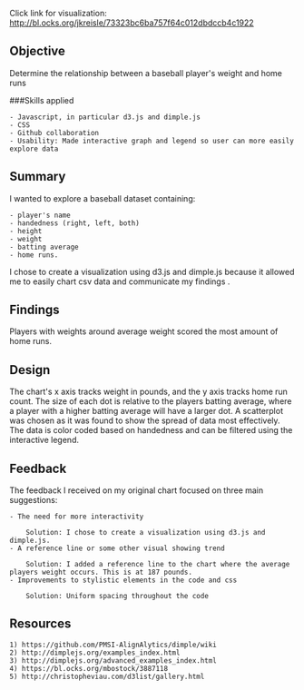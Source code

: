 Click link for visualization: http://bl.ocks.org/jkreisle/73323bc6ba757f64c012dbdccb4c1922

## Objective

Determine the relationship between a baseball player's weight and home runs

###Skills applied

    - Javascript, in particular d3.js and dimple.js
    - CSS
    - Github collaboration
    - Usability: Made interactive graph and legend so user can more easily explore data

## Summary

I wanted to explore a baseball dataset containing:

    - player's name
    - handedness (right, left, both)
    - height
    - weight
    - batting average
    - home runs. 

I chose to create a visualization using d3.js and dimple.js because it allowed me to easily chart csv data and communicate my findings .

## Findings

Players with weights around average weight scored the most amount of home runs.

## Design

The chart's x axis tracks weight in pounds, and the y axis tracks home run count. The size of each dot is relative to the players batting average, where a player with a higher batting average will have a larger dot. A scatterplot was chosen as it was found to show the spread of data most effectively. The data is color coded based on handedness and can be filtered using the interactive legend. 

## Feedback

The feedback I received on my original chart focused on three main suggestions:

    - The need for more interactivity

        Solution: I chose to create a visualization using d3.js and dimple.js.
    - A reference line or some other visual showing trend

        Solution: I added a reference line to the chart where the average players weight occurs. This is at 187 pounds.
    - Improvements to stylistic elements in the code and css

        Solution: Uniform spacing throughout the code

## Resources

    1) https://github.com/PMSI-AlignAlytics/dimple/wiki
    2) http://dimplejs.org/examples_index.html
    3) http://dimplejs.org/advanced_examples_index.html
    4) https://bl.ocks.org/mbostock/3887118
    5) http://christopheviau.com/d3list/gallery.html
